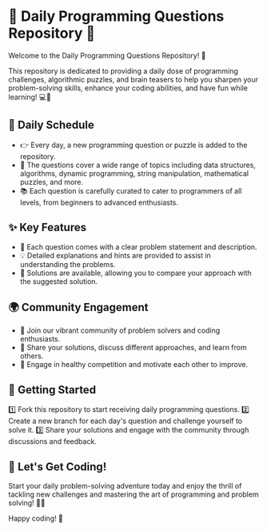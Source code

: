 # 🌟 Daily Programming Questions Repository 🌟

Welcome to the Daily Programming Questions Repository! 🚀

This repository is dedicated to providing a daily dose of programming challenges, algorithmic puzzles, and brain teasers to help you sharpen your problem-solving skills, enhance your coding abilities, and have fun while learning! 💻🧠

## 📅 Daily Schedule

- 👉 Every day, a new programming question or puzzle is added to the repository.
- 🌈 The questions cover a wide range of topics including data structures, algorithms, dynamic programming, string manipulation, mathematical puzzles, and more.
- 📚 Each question is carefully curated to cater to programmers of all levels, from beginners to advanced enthusiasts.

## ✨ Key Features

- 📝 Each question comes with a clear problem statement and description.
- 💡 Detailed explanations and hints are provided to assist in understanding the problems.
- 🌟 Solutions are available, allowing you to compare your approach with the suggested solution.

## 🌍 Community Engagement

- 🤝 Join our vibrant community of problem solvers and coding enthusiasts.
- 💬 Share your solutions, discuss different approaches, and learn from others.
- 🎉 Engage in healthy competition and motivate each other to improve.

## 🚀 Getting Started

1️⃣ Fork this repository to start receiving daily programming questions.
2️⃣ Create a new branch for each day's question and challenge yourself to solve it.
3️⃣ Share your solutions and engage with the community through discussions and feedback.

## 🌟 Let's Get Coding!

Start your daily problem-solving adventure today and enjoy the thrill of tackling new challenges and mastering the art of programming and problem solving! 🌟✨

Happy coding! 🎉
